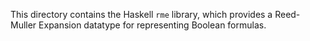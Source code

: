 This directory contains the Haskell `rme` library, which provides a
Reed-Muller Expansion datatype for representing Boolean formulas.
